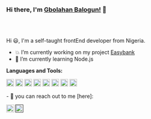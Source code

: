 ### Hi there, I'm [Gbolahan Balogun!](https://twitter.com/gbola_me) 👋



<br />
<br />

Hi :smiley:, I'm  a self-taught frontEnd developer from Nigeria.

- :collision: I’m currently working on my project [Easybank](https://github.com/gbolame/easybank)
- 🌱 I’m currently learning Node.js 

**Languages and Tools:**  

<code><img height="20" src="https://github.com/gbolame/gbolame/blob/master/img/icons8-javascript-48.png"></code>
<code><img height="20" src="https://github.com/gbolame/gbolame/blob/master/img/icons8-sass-24.png"></code>
<code><img height="20" src="https://github.com/gbolame/gbolame/blob/master/img/icons8-html-5-24.png"></code>
<code><img height="20" src="https://github.com/gbolame/gbolame/blob/master/img/icons8-bootstrap.svg"></code>
<code><img height="20" src="https://github.com/gbolame/gbolame/blob/master/img/icons8-css3-24.png"></code>
<code><img height="20" src="https://github.com/gbolame/gbolame/blob/master/img/icons8-python.svg"></code>
<code><img height="20" src="https://github.com/gbolame/gbolame/blob/master/img/icons8-django.svg"></code>
<code><img height="20" src="https://github.com/gbolame/gbolame/blob/master/img/icons8-sql-26.png"></code>

<p>- 💬 you can reach out to me [here]: </p>

<a href="https://twitter.com/gbola_me">
  <img align="left" alt="gbolame | Twitter" width="21px" src="https://github.com/gbolame/gbolame/blob/master/img/icons8-twitter-48.png" />
</a>
<a href="">
  <img algin="left" alt="gbolame | Linkedin" width="21px" src="https://github.com/gbolame/gbolame/blob/master/img/icons8-linkedin-64.png"/>
</a>
